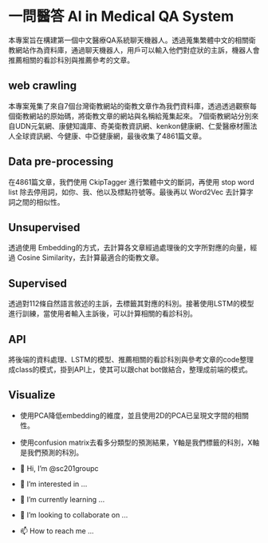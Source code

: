 一問醫答 AI in Medical QA System
==
本專案旨在構建第一個中文醫療QA系統聊天機器人。透過蒐集繁體中文的相關衛教網站作為資料庫，通過聊天機器人，用戶可以輸入他們對症狀的主訴，機器人會推薦相關的看診科別與推薦參考的文章。
## web crawling 
本專案蒐集了來自7個台灣衛教網站的衛教文章作為我們資料庫，透過透過觀察每個衛教網站的原始碼，將衛教文章的網站與名稱給蒐集起來。
7個衛教網站分別來自UDN元氣網、康健知識庫、奇美衛教資訊網、kenkon健康網、仁愛醫療材團法人全球資訊網、今健康、中亞健康網，最後收集了4861篇文章。

## Data pre-processing
在4861篇文章，我們使用 CkipTagger 進行繁體中文的斷詞，再使用
stop word list 除去停用詞，如你、我、他以及標點符號等。最後再以 Word2Vec 去計算字詞之間的相似性。

## Unsupervised
透過使用 Embedding的方式，去計算各文章經過處理後的文字所對應的向量，經過 Cosine Similarity，去計算最適合的衛教文章。

## Supervised
透過對112條自然語言敘述的主訴，去標籤其對應的科別。接著使用LSTM的模型進行訓練，當使用者輸入主訴後，可以計算相關的看診科別。

## API 
將後端的資料處理、LSTM的模型、推薦相關的看診科別與參考文章的code整理成class的模式，掛到API上，使其可以跟chat bot做結合，整理成前端的模式。

## Visualize
- 使用PCA降低embedding的維度，並且使用2D的PCA已呈現文字間的相關性。
- 使用confusion matrix去看多分類型的預測結果，Y軸是我們標籤的科別，X軸是我們預測的科別。



- 👋 Hi, I’m @sc201groupc
- 👀 I’m interested in ...
- 🌱 I’m currently learning ...
- 💞️ I’m looking to collaborate on ...
- 📫 How to reach me ...

<!---
sc201groupc/sc201groupc is a ✨ special ✨ repository because its `README.md` (this file) appears on your GitHub profile.
You can click the Preview link to take a look at your changes.
--->


